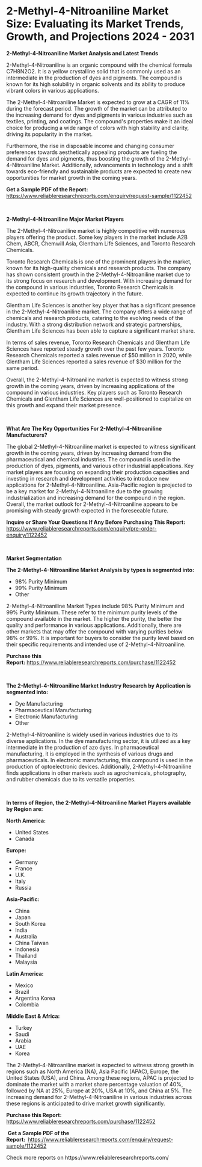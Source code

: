 <p><h1>2-Methyl-4-Nitroaniline Market Size: Evaluating its Market Trends, Growth, and Projections 2024 - 2031</h1></p><p><strong>2-Methyl-4-Nitroaniline Market Analysis and Latest Trends</strong></p>
<p><p>2-Methyl-4-Nitroaniline is an organic compound with the chemical formula C7H8N2O2. It is a yellow crystalline solid that is commonly used as an intermediate in the production of dyes and pigments. The compound is known for its high solubility in organic solvents and its ability to produce vibrant colors in various applications.</p><p>The 2-Methyl-4-Nitroaniline Market is expected to grow at a CAGR of 11% during the forecast period. The growth of the market can be attributed to the increasing demand for dyes and pigments in various industries such as textiles, printing, and coatings. The compound's properties make it an ideal choice for producing a wide range of colors with high stability and clarity, driving its popularity in the market.</p><p>Furthermore, the rise in disposable income and changing consumer preferences towards aesthetically appealing products are fueling the demand for dyes and pigments, thus boosting the growth of the 2-Methyl-4-Nitroaniline Market. Additionally, advancements in technology and a shift towards eco-friendly and sustainable products are expected to create new opportunities for market growth in the coming years.</p></p>
<p><strong>Get a Sample PDF of the Report:&nbsp;</strong> <a href="https://www.reliableresearchreports.com/enquiry/request-sample/1122452">https://www.reliableresearchreports.com/enquiry/request-sample/1122452</a></p>
<p>&nbsp;</p>
<p><strong>2-Methyl-4-Nitroaniline Major Market Players</strong></p>
<p><p>The 2-Methyl-4-Nitroaniline market is highly competitive with numerous players offering the product. Some key players in the market include A2B Chem, ABCR, Chemwill Asia, Glentham Life Sciences, and Toronto Research Chemicals.</p><p>Toronto Research Chemicals is one of the prominent players in the market, known for its high-quality chemicals and research products. The company has shown consistent growth in the 2-Methyl-4-Nitroaniline market due to its strong focus on research and development. With increasing demand for the compound in various industries, Toronto Research Chemicals is expected to continue its growth trajectory in the future.</p><p>Glentham Life Sciences is another key player that has a significant presence in the 2-Methyl-4-Nitroaniline market. The company offers a wide range of chemicals and research products, catering to the evolving needs of the industry. With a strong distribution network and strategic partnerships, Glentham Life Sciences has been able to capture a significant market share.</p><p>In terms of sales revenue, Toronto Research Chemicals and Glentham Life Sciences have reported steady growth over the past few years. Toronto Research Chemicals reported a sales revenue of $50 million in 2020, while Glentham Life Sciences reported a sales revenue of $30 million for the same period.</p><p>Overall, the 2-Methyl-4-Nitroaniline market is expected to witness strong growth in the coming years, driven by increasing applications of the compound in various industries. Key players such as Toronto Research Chemicals and Glentham Life Sciences are well-positioned to capitalize on this growth and expand their market presence.</p></p>
<p>&nbsp;</p>
<p><strong>What Are The Key Opportunities For 2-Methyl-4-Nitroaniline Manufacturers?</strong></p>
<p><p>The global 2-Methyl-4-Nitroaniline market is expected to witness significant growth in the coming years, driven by increasing demand from the pharmaceutical and chemical industries. The compound is used in the production of dyes, pigments, and various other industrial applications. Key market players are focusing on expanding their production capacities and investing in research and development activities to introduce new applications for 2-Methyl-4-Nitroaniline. Asia-Pacific region is projected to be a key market for 2-Methyl-4-Nitroaniline due to the growing industrialization and increasing demand for the compound in the region. Overall, the market outlook for 2-Methyl-4-Nitroaniline appears to be promising with steady growth expected in the foreseeable future.</p></p>
<p><strong>Inquire or Share Your Questions If Any Before Purchasing This Report:</strong> <a href="https://www.reliableresearchreports.com/enquiry/pre-order-enquiry/1122452">https://www.reliableresearchreports.com/enquiry/pre-order-enquiry/1122452</a></p>
<p>&nbsp;</p>
<p><strong>Market Segmentation</strong></p>
<p><strong>The 2-Methyl-4-Nitroaniline Market Analysis by types is segmented into:</strong></p>
<p><ul><li>98% Purity Minimum</li><li>99% Purity Minimum</li><li>Other</li></ul></p>
<p><p>2-Methyl-4-Nitroaniline Market Types include 98% Purity Minimum and 99% Purity Minimum. These refer to the minimum purity levels of the compound available in the market. The higher the purity, the better the quality and performance in various applications. Additionally, there are other markets that may offer the compound with varying purities below 98% or 99%. It is important for buyers to consider the purity level based on their specific requirements and intended use of 2-Methyl-4-Nitroaniline.</p></p>
<p><strong>Purchase this Report:&nbsp;</strong><a href="https://www.reliableresearchreports.com/purchase/1122452">https://www.reliableresearchreports.com/purchase/1122452</a></p>
<p>&nbsp;</p>
<p><strong>The 2-Methyl-4-Nitroaniline Market Industry Research by Application is segmented into:</strong></p>
<p><ul><li>Dye Manufacturing</li><li>Pharmaceutical Manufacturing</li><li>Electronic Manufacturing</li><li>Other</li></ul></p>
<p><p>2-Methyl-4-Nitroaniline is widely used in various industries due to its diverse applications. In the dye manufacturing sector, it is utilized as a key intermediate in the production of azo dyes. In pharmaceutical manufacturing, it is employed in the synthesis of various drugs and pharmaceuticals. In electronic manufacturing, this compound is used in the production of optoelectronic devices. Additionally, 2-Methyl-4-Nitroaniline finds applications in other markets such as agrochemicals, photography, and rubber chemicals due to its versatile properties.</p></p>
<p>&nbsp;</p>
<p><strong>In terms of Region, the 2-Methyl-4-Nitroaniline Market Players available by Region are:</strong></p>
<p>
    <p> <strong> North America: </strong>
        <ul>
            <li>United States</li>
            <li>Canada</li>
        </ul>
        </p> 
    <p> <strong> Europe: </strong>
        <ul>
            <li>Germany</li>
            <li>France</li>
            <li>U.K.</li>
            <li>Italy</li>
            <li>Russia</li>
        </ul>
        </p> 
    <p> <strong> Asia-Pacific: </strong>
        <ul>
            <li>China</li>
            <li>Japan</li>
            <li>South Korea</li>
            <li>India</li>
            <li>Australia</li>
            <li>China Taiwan</li>
            <li>Indonesia</li>
            <li>Thailand</li>
            <li>Malaysia</li>
        </ul>
        </p> 
    <p> <strong> Latin America: </strong>
        <ul>
            <li>Mexico</li>
            <li>Brazil</li>
            <li>Argentina Korea</li>
            <li>Colombia</li>
        </ul>
        </p> 
    <p> <strong> Middle East & Africa: </strong>
        <ul>
            <li>Turkey</li>
            <li>Saudi</li>
            <li>Arabia</li>
            <li>UAE</li>
            <li>Korea</li>
        </ul>
    </p>
    </p>
<p><p>The 2-Methyl-4-Nitroaniline market is expected to witness strong growth in regions such as North America (NA), Asia Pacific (APAC), Europe, the United States (USA), and China. Among these regions, APAC is projected to dominate the market with a market share percentage valuation of 40%, followed by NA at 25%, Europe at 20%, USA at 10%, and China at 5%. The increasing demand for 2-Methyl-4-Nitroaniline in various industries across these regions is anticipated to drive market growth significantly.</p></p>
<p><strong>Purchase this Report: </strong><a href="https://www.reliableresearchreports.com/purchase/1122452">https://www.reliableresearchreports.com/purchase/1122452</a></p>
<p>&nbsp;<strong>Get a Sample PDF of the Report:&nbsp;&nbsp;</strong><a href="https://www.reliableresearchreports.com/enquiry/request-sample/1122452">https://www.reliableresearchreports.com/enquiry/request-sample/1122452</a></p>
<p><strong></strong></p>
<p>Check more reports on https://www.reliableresearchreports.com/</p>